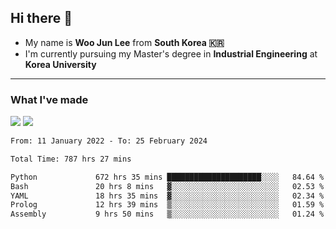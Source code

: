 ## Hi there 👋

- My name is **Woo Jun Lee** from **South Korea 🇰🇷**
- I'm currently pursuing my Master's degree in **Industrial Engineering** at **Korea University**

---

### What I've made

<a href="https://share.streamlit.io/tomtom1103/kuiai_hackathon_2022/main/JL_app.py"><img src="https://img.shields.io/badge/Journey Lee-161B22?style=for-the-badge&logo=streamlit&logoColor=FF4B4B"/></a> <a href="https://jeon-100.github.io/Dangzang/"><img src="https://img.shields.io/badge/당신을 위한 장학금, 당장!-161B22?style=for-the-badge&logo=react&logoColor=#61DAFB"/></a>

<!--START_SECTION:waka-->

```txt
From: 11 January 2022 - To: 25 February 2024

Total Time: 787 hrs 27 mins

Python             672 hrs 35 mins █████████████████████░░░░   84.64 %
Bash               20 hrs 8 mins   ▓░░░░░░░░░░░░░░░░░░░░░░░░   02.53 %
YAML               18 hrs 35 mins  ▓░░░░░░░░░░░░░░░░░░░░░░░░   02.34 %
Prolog             12 hrs 39 mins  ▒░░░░░░░░░░░░░░░░░░░░░░░░   01.59 %
Assembly           9 hrs 50 mins   ▒░░░░░░░░░░░░░░░░░░░░░░░░   01.24 %
```

<!--END_SECTION:waka-->
